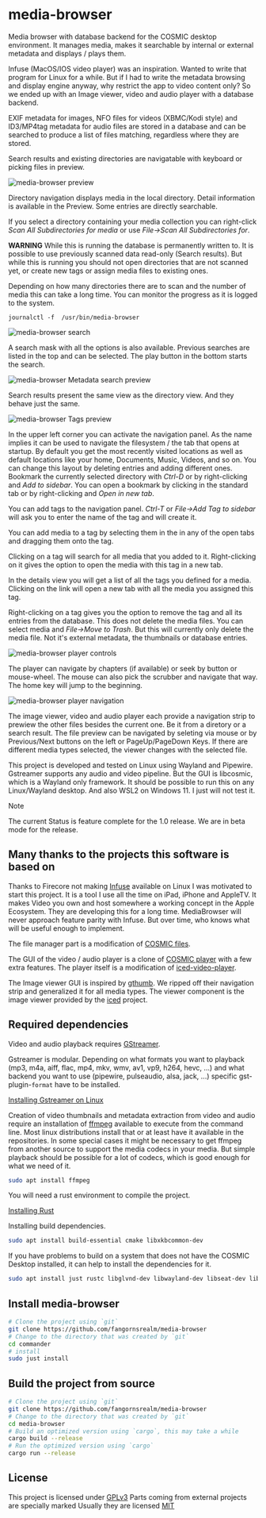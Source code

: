 # media-browser

Media browser with database backend for the COSMIC desktop environment. It manages media, makes it searchable by internal or external metadata and displays / plays them.

Infuse (MacOS/IOS video player) was an inspiration. Wanted to write that program for Linux for a while. But if I had to write the metadata browsing and display engine anyway, why restrict the app to video content only? So we ended up with an Image viewer, video and audio player with a database backend.

EXIF metadata for images, NFO files for videos (XBMC/Kodi style) and ID3/MP4tag metadata for audio files are stored in a database and can be searched to produce a list of files matching, regardless where they are stored.

Search results and existing directories are navigatable with keyboard or picking files in preview.

![media-browser preview](res/media-browsewr.png)

Directory navigation displays media in the local directory. Detail information is available in the Preview. Some entries are directly searchable.

If you select a directory containing your media collection you can right-click *Scan All Subdirectories for media* or use *File->Scan All Subdirectories for*.

**WARNING** While this is running the database is permanently written to. It is possible to use previously scanned data read-only (Search results). But while this is running you should not open directories that are not scanned yet, or create new tags or assign media files to existing ones.

Depending on how many directories there are to scan and the number of media this can take a long time. You can monitor the progress as it is logged to the system.

```Shell
journalctl -f  /usr/bin/media-browser
```

![media-browser search](res/media-browsesr.png)

A search mask with all the options is also available. Previous searches are listed in the top and can be selected. The play button in the bottom starts the search.

![media-browser Metadata search preview](res/media-browsear.png)

Search results present the same view as the directory view. And they behave just the same.

![media-browser Tags preview](res/media-browset.png)

In the upper left corner you can activate the navigation panel. As the name implies it can be used to navigate the filesystem / the tab that opens at startup. By default you get the most recently visited locations as well as default locations like your home, Documents, Music, Videos, and so on. You can change this layout by deleting entries and adding different ones. Bookmark the currently selected directory with *Ctrl-D* or by right-clicking and *Add to sidebar*. You can open a bookmark by clicking in the standard tab or by right-clicking and *Open in new tab*.

You can add tags to the navigation panel. *Ctrl-T* or *File->Add Tag to sidebar* will ask you to enter the name of the tag and will create it.

You can add media to a tag by selecting them in the in any of the open tabs and dragging them onto the tag.

Clicking on a tag will search for all media that you added to it. Right-clicking on it gives the option to open the media with this tag in a new tab.

In the details view you will get a list of all the tags you defined for a media. Clicking on the link will open a new tab with all the media you assigned this tag.

Right-clicking on a tag gives you the option to remove the tag and all its entries from the database. This does not delete the media files. You can select media and *File->Move to Trash*. But this will currently only delete the media file. Not it's external metadata, the thumbnails or database entries.

![media-browser player controls](res/media-browsepr.png)

The player can navigate by chapters (if available) or seek by button or mouse-wheel. The mouse can also pick the scrubber and navigate that way. The home key will jump to the beginning.

![media-browser player navigation](res/media-browseor.png)

The image viewer, video and audio player each provide a navigation strip to prewiew the other files besides the current one. Be it from a diretory or a search result. The file preview can be navigated by seleting via mouse or by Previous/Next buttons on the left or PageUp/PageDown Keys. If there are different media types selected, the viewer changes with the selected file.

This project is developed and tested on Linux using Wayland and Pipewire. Gstreamer supports any audio and video pipeline. But the GUI is libcosmic, which is a Wayland only framework. It should be possible to run this on any Linux/Wayland desktop. And also WSL2 on Windows 11. I just will not test it.

> [!NOTE]
> The current Status is feature complete for the 1.0 release. We are in beta mode for the release.

## Many thanks to the projects this software is based on

Thanks to Firecore not making [Infuse](https://firecore.com/infuse) available on Linux I was motivated to start this project. It is a tool I use all the time on iPad, iPhone and AppleTV. It makes Video you own and host somewhere a working concept in the Apple Ecosystem. They are developing this for a long time. MediaBrowser will never approach feature parity with Infuse. But over time, who knows what will be useful enough to implement.

The file manager part is a modification of [COSMIC files](https://github.com/pop-os/cosmic-files).

The GUI of the video / audio player is a clone of [COSMIC player](https://github.com/pop-os/cosmic-player) with a few extra features. The player itself is a modification of [iced-video-player](https://github.com/jazzfool/iced_video_player).

The Image viewer GUI is inspired by [gthumb](https://gitlab.gnome.org/GNOME/gthumb). We ripped off their navigation strip and generalized it for all media types. The viewer component is the image viewer provided by the [iced](https://github.com/iced-rs/iced) project.

## Required dependencies

Video and audio playback requires [GStreamer](https://gstreamer.freedesktop.org/).

Gstreamer is modular. Depending on what formats you want to playback (mp3, m4a, aiff, flac, mp4, mkv, wmv, av1, vp9, h264, hevc, ...) and what backend you want to use (pipewire, pulseaudio, alsa, jack, ...) specific gst-plugin-`format` have to be installed.

[Installing Gstreamer on Linux](https://gstreamer.freedesktop.org/documentation/installing/on-linux.html?gi-language=c)

Creation of video thumbnails and metadata extraction from video and audio require an installation of [ffmpeg](https://www.ffmpeg.org/) available to execute from the command line. Most linux distributions install that or at least have it available in the repositories. In some special cases it might be necessary to get ffmpeg from another source to support the media codecs in your media. But simple playback should be possible for a lot of codecs, which is good enough for what we need of it.

```sh
sudo apt install ffmpeg
```

You will need a rust environment to compile the project.

[Installing Rust](https://www.rust-lang.org/tools/install)

Installing build dependencies.

```sh
sudo apt install build-essential cmake libxkbcommon-dev
```

If you have problems to build on a system that does not have the COSMIC Desktop installed, it can help to install the dependencies for it.

```sh
sudo apt install just rustc libglvnd-dev libwayland-dev libseat-dev libxkbcommon-dev libinput-dev udev dbus libdbus-1-dev libsystemd-dev libpixman-1-dev libssl-dev libflatpak-dev libpulse-dev pop-launcher libexpat1-dev libfontconfig-dev libfreetype-dev mold cargo libgbm-dev libclang-dev libpipewire-0.3-dev libpam0g-dev -y
```

## Install media-browser

```sh
# Clone the project using `git`
git clone https://github.com/fangornsrealm/media-browser
# Change to the directory that was created by `git`
cd commander
# install
sudo just install
```

## Build the project from source

```sh
# Clone the project using `git`
git clone https://github.com/fangornsrealm/media-browser
# Change to the directory that was created by `git`
cd media-browser
# Build an optimized version using `cargo`, this may take a while
cargo build --release
# Run the optimized version using `cargo`
cargo run --release
```

## License

This project is licensed under [GPLv3](LICENSE)
Parts coming from external projects are specially marked
Usually they are licensed [MIT](http://opensource.org/licenses/MIT)
